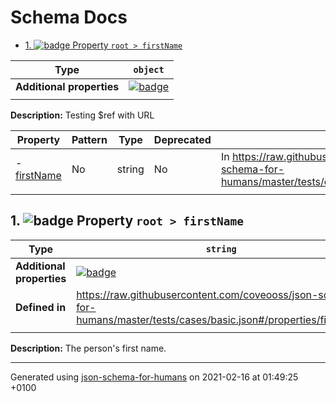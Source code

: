 # Schema Docs

- [1. ![badge](https://img.shields.io/badge/Optional-yellow) Property `root > firstName`](#firstName)

| Type                      | `object`                                                                                                             |
| ------------------------- | -------------------------------------------------------------------------------------------------------------------- |
| **Additional properties** | [![badge](https://img.shields.io/badge/Any+type--allowed-green)](# "Additional Properties of any type are allowed.") |
|                           |                                                                                                                      |

**Description:** Testing $ref with URL

| Property                   | Pattern | Type   | Deprecated | Definition                                                                                                               | Title/Description        |
| -------------------------- | ------- | ------ | ---------- | ------------------------------------------------------------------------------------------------------------------------ | ------------------------ |
| - [firstName](#firstName ) | No      | string | No         | In https://raw.githubusercontent.com/coveooss/json-schema-for-humans/master/tests/cases/basic.json#/properties/firstName | The person's first name. |
|                            |         |        |            |                                                                                                                          |                          |

## <a name="firstName"></a>1. ![badge](https://img.shields.io/badge/Optional-yellow) Property `root > firstName`

| Type                      | `string`                                                                                                              |
| ------------------------- | --------------------------------------------------------------------------------------------------------------------- |
| **Additional properties** | [![badge](https://img.shields.io/badge/Any+type--allowed-green)](# "Additional Properties of any type are allowed.")  |
| **Defined in**            | https://raw.githubusercontent.com/coveooss/json-schema-for-humans/master/tests/cases/basic.json#/properties/firstName |
|                           |                                                                                                                       |

**Description:** The person's first name.

----------------------------------------------------------------------------------------------------------------------------
Generated using [json-schema-for-humans](https://github.com/coveooss/json-schema-for-humans) on 2021-02-16 at 01:49:25 +0100